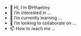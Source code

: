 - 👋 Hi, I’m @Hhaelmy
- 👀 I’m interested in ...
- 🌱 I’m currently learning ...
- 💞️ I’m looking to collaborate on ...
- 📫 How to reach me ...

<!---
Hhaelmy/Hhaelmy is a ✨ special ✨ repository because its `README.md` (this file) appears on your GitHub profile.
You can click the Preview link to take a look at your changes.
--->
